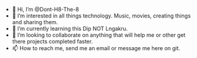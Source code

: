 - 👋 Hi, I’m @Dont-H8-The-8
- 👀 I’m interested in all things technology. Music, movies, creating things and sharing them.
- 🌱 I’m currently learning this Dip NOT Lngakru.
- 💞️ I’m looking to collaborate on anything that will help me or other get there projects completed faster.
- 📫 How to reach me, send me an email or message me here on git.

<!---
Dont-H8-The-8/Dont-H8-The-8 is a ✨ special ✨ repository because its `README.md` (this file) appears on your GitHub profile.
You can click the Preview link to take a look at your changes.
--->
